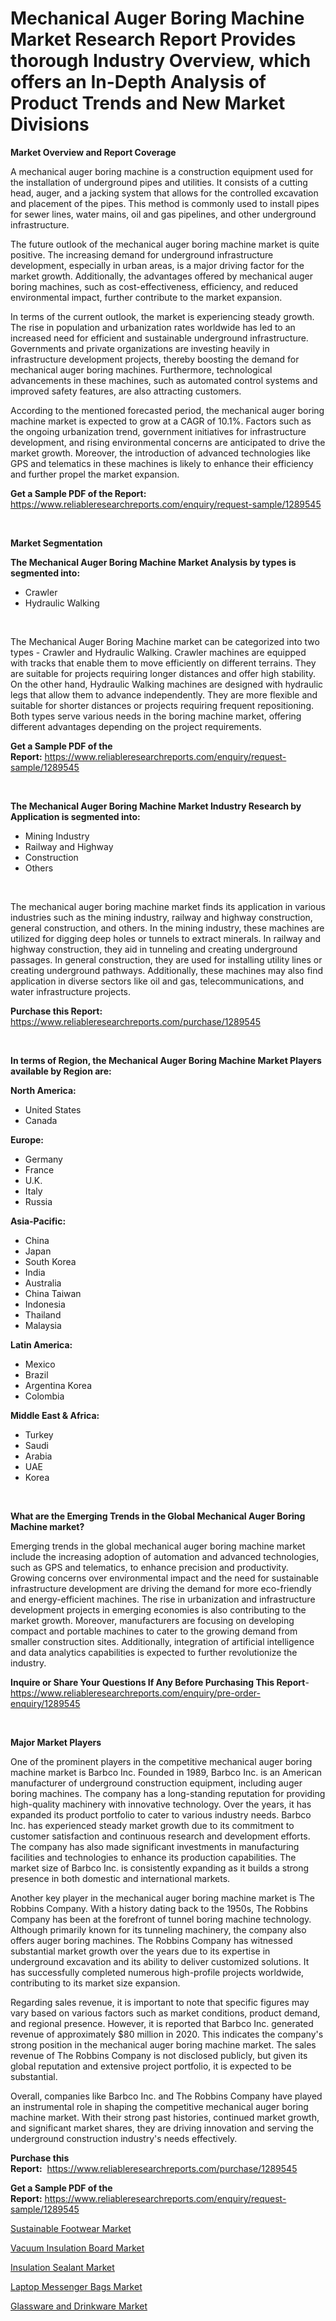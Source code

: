 <p><h1>Mechanical Auger Boring Machine Market Research Report Provides thorough Industry Overview, which offers an In-Depth Analysis of Product Trends and New Market Divisions</h1></p><p><strong>Market Overview and Report Coverage</strong></p>
<p><p>A mechanical auger boring machine is a construction equipment used for the installation of underground pipes and utilities. It consists of a cutting head, auger, and a jacking system that allows for the controlled excavation and placement of the pipes. This method is commonly used to install pipes for sewer lines, water mains, oil and gas pipelines, and other underground infrastructure.</p><p>The future outlook of the mechanical auger boring machine market is quite positive. The increasing demand for underground infrastructure development, especially in urban areas, is a major driving factor for the market growth. Additionally, the advantages offered by mechanical auger boring machines, such as cost-effectiveness, efficiency, and reduced environmental impact, further contribute to the market expansion.</p><p>In terms of the current outlook, the market is experiencing steady growth. The rise in population and urbanization rates worldwide has led to an increased need for efficient and sustainable underground infrastructure. Governments and private organizations are investing heavily in infrastructure development projects, thereby boosting the demand for mechanical auger boring machines. Furthermore, technological advancements in these machines, such as automated control systems and improved safety features, are also attracting customers.</p><p>According to the mentioned forecasted period, the mechanical auger boring machine market is expected to grow at a CAGR of 10.1%. Factors such as the ongoing urbanization trend, government initiatives for infrastructure development, and rising environmental concerns are anticipated to drive the market growth. Moreover, the introduction of advanced technologies like GPS and telematics in these machines is likely to enhance their efficiency and further propel the market expansion.</p></p>
<p><strong>Get a Sample PDF of the Report:</strong> <a href="https://www.reliableresearchreports.com/enquiry/request-sample/1289545">https://www.reliableresearchreports.com/enquiry/request-sample/1289545</a></p>
<p>&nbsp;</p>
<p><strong>Market Segmentation</strong></p>
<p><strong>The Mechanical Auger Boring Machine Market Analysis by types is segmented into:</strong></p>
<p><ul><li>Crawler</li><li>Hydraulic Walking</li></ul></p>
<p>&nbsp;</p>
<p><p>The Mechanical Auger Boring Machine market can be categorized into two types - Crawler and Hydraulic Walking. Crawler machines are equipped with tracks that enable them to move efficiently on different terrains. They are suitable for projects requiring longer distances and offer high stability. On the other hand, Hydraulic Walking machines are designed with hydraulic legs that allow them to advance independently. They are more flexible and suitable for shorter distances or projects requiring frequent repositioning. Both types serve various needs in the boring machine market, offering different advantages depending on the project requirements.</p></p>
<p><strong>Get a Sample PDF of the Report:</strong>&nbsp;<a href="https://www.reliableresearchreports.com/enquiry/request-sample/1289545">https://www.reliableresearchreports.com/enquiry/request-sample/1289545</a></p>
<p>&nbsp;</p>
<p><strong>The Mechanical Auger Boring Machine Market Industry Research by Application is segmented into:</strong></p>
<p><ul><li>Mining Industry</li><li>Railway and Highway</li><li>Construction</li><li>Others</li></ul></p>
<p>&nbsp;</p>
<p><p>The mechanical auger boring machine market finds its application in various industries such as the mining industry, railway and highway construction, general construction, and others. In the mining industry, these machines are utilized for digging deep holes or tunnels to extract minerals. In railway and highway construction, they aid in tunneling and creating underground passages. In general construction, they are used for installing utility lines or creating underground pathways. Additionally, these machines may also find application in diverse sectors like oil and gas, telecommunications, and water infrastructure projects.</p></p>
<p><strong>Purchase this Report:</strong>&nbsp; <a href="https://www.reliableresearchreports.com/purchase/1289545">https://www.reliableresearchreports.com/purchase/1289545</a></p>
<p>&nbsp;</p>
<p><strong>In terms of Region, the Mechanical Auger Boring Machine Market Players available by Region are:</strong></p>
<p>
    <p> <strong> North America: </strong>
        <ul>
            <li>United States</li>
            <li>Canada</li>
        </ul>
        </p> 
    <p> <strong> Europe: </strong>
        <ul>
            <li>Germany</li>
            <li>France</li>
            <li>U.K.</li>
            <li>Italy</li>
            <li>Russia</li>
        </ul>
        </p> 
    <p> <strong> Asia-Pacific: </strong>
        <ul>
            <li>China</li>
            <li>Japan</li>
            <li>South Korea</li>
            <li>India</li>
            <li>Australia</li>
            <li>China Taiwan</li>
            <li>Indonesia</li>
            <li>Thailand</li>
            <li>Malaysia</li>
        </ul>
        </p> 
    <p> <strong> Latin America: </strong>
        <ul>
            <li>Mexico</li>
            <li>Brazil</li>
            <li>Argentina Korea</li>
            <li>Colombia</li>
        </ul>
        </p> 
    <p> <strong> Middle East & Africa: </strong>
        <ul>
            <li>Turkey</li>
            <li>Saudi</li>
            <li>Arabia</li>
            <li>UAE</li>
            <li>Korea</li>
        </ul>
    </p>
    </p>
<p>&nbsp;</p>
<p><strong>What are the Emerging Trends in the Global Mechanical Auger Boring Machine market?</strong></p>
<p><p>Emerging trends in the global mechanical auger boring machine market include the increasing adoption of automation and advanced technologies, such as GPS and telematics, to enhance precision and productivity. Growing concerns over environmental impact and the need for sustainable infrastructure development are driving the demand for more eco-friendly and energy-efficient machines. The rise in urbanization and infrastructure development projects in emerging economies is also contributing to the market growth. Moreover, manufacturers are focusing on developing compact and portable machines to cater to the growing demand from smaller construction sites. Additionally, integration of artificial intelligence and data analytics capabilities is expected to further revolutionize the industry.</p></p>
<p><strong>Inquire or Share Your Questions If Any Before Purchasing This Report</strong>- <a href="https://www.reliableresearchreports.com/enquiry/pre-order-enquiry/1289545">https://www.reliableresearchreports.com/enquiry/pre-order-enquiry/1289545</a></p>
<p>&nbsp;</p>
<p><strong>Major Market Players</strong></p>
<p><p>One of the prominent players in the competitive mechanical auger boring machine market is Barbco Inc. Founded in 1989, Barbco Inc. is an American manufacturer of underground construction equipment, including auger boring machines. The company has a long-standing reputation for providing high-quality machinery with innovative technology. Over the years, it has expanded its product portfolio to cater to various industry needs. Barbco Inc. has experienced steady market growth due to its commitment to customer satisfaction and continuous research and development efforts. The company has also made significant investments in manufacturing facilities and technologies to enhance its production capabilities. The market size of Barbco Inc. is consistently expanding as it builds a strong presence in both domestic and international markets.</p><p>Another key player in the mechanical auger boring machine market is The Robbins Company. With a history dating back to the 1950s, The Robbins Company has been at the forefront of tunnel boring machine technology. Although primarily known for its tunneling machinery, the company also offers auger boring machines. The Robbins Company has witnessed substantial market growth over the years due to its expertise in underground excavation and its ability to deliver customized solutions. It has successfully completed numerous high-profile projects worldwide, contributing to its market size expansion.</p><p>Regarding sales revenue, it is important to note that specific figures may vary based on various factors such as market conditions, product demand, and regional presence. However, it is reported that Barbco Inc. generated revenue of approximately $80 million in 2020. This indicates the company's strong position in the mechanical auger boring machine market. The sales revenue of The Robbins Company is not disclosed publicly, but given its global reputation and extensive project portfolio, it is expected to be substantial.</p><p>Overall, companies like Barbco Inc. and The Robbins Company have played an instrumental role in shaping the competitive mechanical auger boring machine market. With their strong past histories, continued market growth, and significant market shares, they are driving innovation and serving the underground construction industry's needs effectively.</p></p>
<p><strong>Purchase this Report:</strong>&nbsp;&nbsp;<a href="https://www.reliableresearchreports.com/purchase/1289545">https://www.reliableresearchreports.com/purchase/1289545</a></p>
<p></p>
<p><strong>Get a Sample PDF of the Report:</strong>&nbsp;<a href="https://www.reliableresearchreports.com/enquiry/request-sample/1289545">https://www.reliableresearchreports.com/enquiry/request-sample/1289545</a></p>
<p><p><a href="https://www.linkedin.com/pulse/sustainable-footwear-market-size-share-amp-trends-analysis-gdgje/">Sustainable Footwear Market</a></p><p><a href="https://medium.com/@irwingibson727/vacuum-insulation-board-market-outlook-industry-overview-and-forecast-2023-to-2030-ea92e35d2af4">Vacuum Insulation Board Market</a></p><p><a href="https://medium.com/@caleighhane2777/insulation-sealant-market-report-reveals-the-latest-trends-and-growth-opportunities-of-this-market-281782af019a">Insulation Sealant Market</a></p><p><a href="https://www.linkedin.com/pulse/decoding-laptop-messenger-bags-market-deep-dive-latest-trends-6kpue/">Laptop Messenger Bags Market</a></p><p><a href="https://www.linkedin.com/pulse/glassware-drinkware-market-size-2023-2030-global-industrial-ycihe/">Glassware and Drinkware Market</a></p></p>